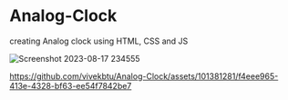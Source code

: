 # Analog-Clock

creating Analog clock using HTML, CSS and JS

![Screenshot 2023-08-17 234555](https://github.com/vivekbtu/Analog-Clock/assets/101381281/f5cea39e-8322-4692-bbbd-785a1a159fc8)


https://github.com/vivekbtu/Analog-Clock/assets/101381281/f4eee965-413e-4328-bf63-ee54f7842be7

